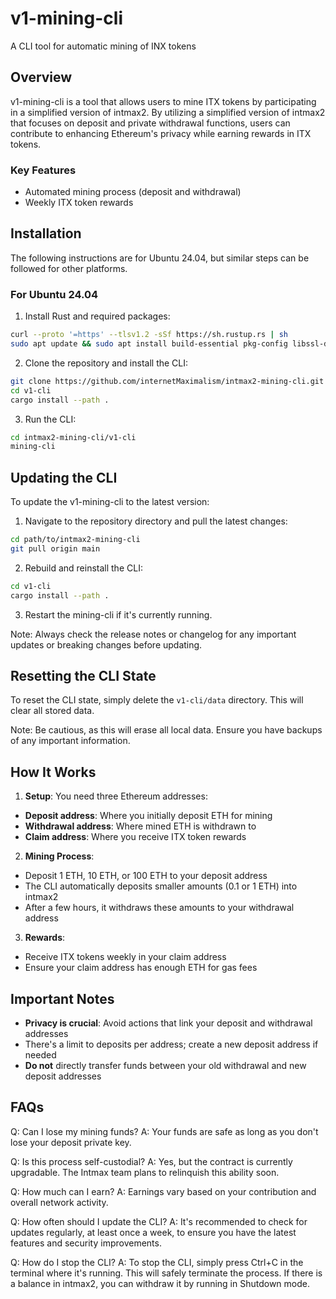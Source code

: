 # v1-mining-cli

A CLI tool for automatic mining of INX tokens

## Overview

v1-mining-cli is a tool that allows users to mine ITX tokens by participating in a simplified version of intmax2. By utilizing a simplified version of intmax2 that focuses on deposit and private withdrawal functions, users can contribute to enhancing Ethereum's privacy while earning rewards in ITX tokens.

### Key Features

- Automated mining process (deposit and withdrawal)
- Weekly ITX token rewards

## Installation

The following instructions are for Ubuntu 24.04, but similar steps can be followed for other platforms.

### For Ubuntu 24.04

1. Install Rust and required packages:

```bash
curl --proto '=https' --tlsv1.2 -sSf https://sh.rustup.rs | sh
sudo apt update && sudo apt install build-essential pkg-config libssl-dev
```

2. Clone the repository and install the CLI:

```bash
git clone https://github.com/internetMaximalism/intmax2-mining-cli.git
cd v1-cli
cargo install --path .
```

3. Run the CLI:

```bash
cd intmax2-mining-cli/v1-cli
mining-cli
```

## Updating the CLI

To update the v1-mining-cli to the latest version:

1. Navigate to the repository directory and pull the latest changes:

```bash
cd path/to/intmax2-mining-cli
git pull origin main
```

2. Rebuild and reinstall the CLI:

```bash
cd v1-cli
cargo install --path .
```

3. Restart the mining-cli if it's currently running.

Note: Always check the release notes or changelog for any important updates or breaking changes before updating.

## Resetting the CLI State

To reset the CLI state, simply delete the `v1-cli/data` directory. This will clear all stored data.

Note: Be cautious, as this will erase all local data. Ensure you have backups of any important information.

## How It Works

1. **Setup**: You need three Ethereum addresses:

- **Deposit address**: Where you initially deposit ETH for mining
- **Withdrawal address**: Where mined ETH is withdrawn to
- **Claim address**: Where you receive ITX token rewards

2. **Mining Process**:

- Deposit 1 ETH, 10 ETH, or 100 ETH to your deposit address
- The CLI automatically deposits smaller amounts (0.1 or 1 ETH) into intmax2
- After a few hours, it withdraws these amounts to your withdrawal address

3. **Rewards**:

- Receive ITX tokens weekly in your claim address
- Ensure your claim address has enough ETH for gas fees

## Important Notes

- **Privacy is crucial**: Avoid actions that link your deposit and withdrawal addresses
- There's a limit to deposits per address; create a new deposit address if needed
- **Do not** directly transfer funds between your old withdrawal and new deposit addresses

## FAQs

Q: Can I lose my mining funds?
A: Your funds are safe as long as you don't lose your deposit private key.

Q: Is this process self-custodial?
A: Yes, but the contract is currently upgradable. The Intmax team plans to relinquish this ability soon.

Q: How much can I earn?
A: Earnings vary based on your contribution and overall network activity.

Q: How often should I update the CLI?
A: It's recommended to check for updates regularly, at least once a week, to ensure you have the latest features and security improvements.

Q: How do I stop the CLI?
A: To stop the CLI, simply press Ctrl+C in the terminal where it's running. This will safely terminate the process. If there is a balance in intmax2, you can withdraw it by running in Shutdown mode.
